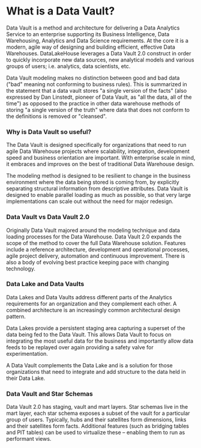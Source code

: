 # What is a Data Vault?

Data Vault is a method and architecture for delivering a Data Analytics Service to an enterprise supporting its Business Intelligence, Data Warehousing, Analytics and Data Science requirements. At the core it is a modern, agile way of designing and building efficient, effective Data Warehouses. DataLakeHouse leverages a Data Vault 2.0 construct in order to quickly incorporate new data sources, new analytical models and various groups of users; i.e. analytics, data scientists, etc.

Data Vault modeling makes no distinction between good and bad data ("bad" meaning not conforming to business rules). This is summarized in the statement that a data vault stores "a single version of the facts" (also expressed by Dan Linstedt, pioneer of Data Vault, as "all the data, all of the time") as opposed to the practice in other data warehouse methods of storing "a single version of the truth" where data that does not conform to the definitions is removed or "cleansed".

### Why is Data Vault so useful?

The Data Vault is designed specifically for organizations that need to run agile Data Warehouse projects where scalability, integration, development speed and business orientation are important. With enterprise scale in mind, it embraces and improves on the best of traditional Data Warehouse design.

The modeling method is designed to be resilient to change in the business environment where the data being stored is coming from, by explicitly separating structural information from descriptive attributes. Data Vault is designed to enable parallel loading as much as possible, so that very large implementations can scale out without the need for major redesign.

### Data Vault vs Data Vault 2.0

Originally Data Vault majored around the modeling technique and data loading processes for the Data Warehouse. Data Vault 2.0 expands the scope of the method to cover the full Data Warehouse solution. Features include a reference architecture, development and operational processes, agile project delivery, automation and continuous improvement. There is also a body of evolving best practice keeping pace with changing technology.

### Data Lake and Data Vaults

Data Lakes and Data Vaults address different parts of the Analytics requirements for an organization and they complement each other.  A combined architecture is an increasingly common architectural design pattern.

Data Lakes provide a persistent staging area capturing a superset of the data being fed to the Data Vault.  This allows Data Vault to focus on integrating the most useful data for the business and importantly allow data feeds to be replayed over again providing a safety valve for experimentation.

A Data Vault complements the Data Lake and is a solution for those organizations that need to integrate and add structure to the data held in their Data Lake.

### Data Vault and Star Schemas

Data Vault 2.0 has staging, vault and mart layers. Star schemas live in the mart layer, each star schema exposes a subset of the vault for a particular group of users. Typically, hubs and their satellites form dimensions, links and their satellites form facts. Additional features (such as bridging tables and PIT tables) can be used to virtualize these – enabling them to run as performant views.

